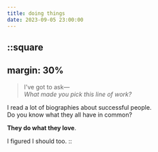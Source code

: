 ```yaml
---
title: doing things
date: 2023-09-05 23:00:00
---
```


::square
---
margin: 30%
---

> I've got to ask&mdash;  
> _What made you pick this line of work?_

I read a lot of biographies about successful people.  
Do you know what they all have in common?

**They do what they love**.

I figured I should too.
::

<!-- more -->
